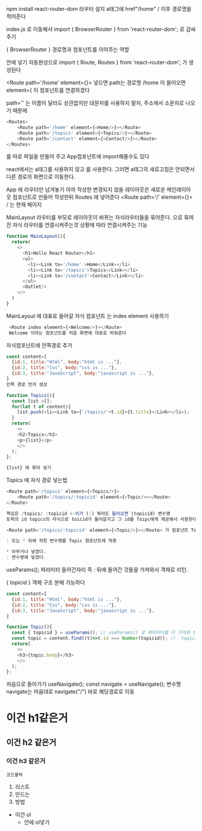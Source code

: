 npm install react-router-dom 라우터 설치
a태그에 href"/home" / 이후 경로명을 적어준다

index.js 로 이동해서
import { BrowserRouter } from 'react-router-dom';
 <BrowserRouter> 로 <App /> 감싸주기

 { BrowserRouter } 경로명과 컴포넌트를 이어주는 역할

<Routes> 안에 <Route> 넣기
자동완성으로 import { Route, Routes } from 'react-router-dom'; 가 생성된다

<Route path='/home' element={<Home/>}></Route> 넣으면
path는 경로명 /home 이 들어오면
element={<Home/> 이 컴포넌트를 연결하겠다

path='' 는 이름이 달라도 상관없지만 대문자를 사용하지 말자, 주소에서 소문자로 나오기 때문에

```js
<Routes>
    <Route path='/home' element={<Home/>}></Route>
    <Route path='/topics' element={<Topics/>}></Route>
    <Route path='/contact' element={<Contact/>}></Route>
</Routes>
```
를 따로 파일을 만들어 주고 App컴포넌트에 import해줄수도 있다

react에서는 a태그를 사용하지 않고 <Link to></Link>를 사용한다.
그러면 a태그의 새로고침은 안되면서 다른 경로의 화면으로 이동한다.

App 에 라우터만 남겨놓기
아까 작성한 변경되지 않을 레이아웃은 새로운 메인레이아웃 컴포넌트로 만들어 작성한뒤 Routes 에 넣어준다
<Route path='/' element={<MainLayout/>}></Route>
/ 는 현재 페이지

MainLayout 라우터를 부모로 레이아웃이 바뀌는 자식라우터들을 묶어준다.
<Outlet></Outlet> 으로 묶여진 자식 라우터를 연결시켜주는것
상황에 따라 연결시켜주는 기능

```js
function MainLayout(){
  return(
    <>
      <h1>Hello React Router</h1>
      <ul>
        <li><Link to='/home' >Home</Link></li>
        <li><Link to='/topics'>Topics</Link></li>
        <li><Link to='/contact'>Contact</Link></li>
      </ul>
      <Outlet/>
    </>
  )
}
```

MainLayout 에 대표로 들어갈 자식 컴포넌트 는 index element 사용하기
```js
 <Route index element={<Welcome/>}></Route>
 Welcome 이라는 컴포넌트를 처음 화면에 대표로 띄워준다
 ```

자식컴포넌트에 안쪽경로 추가

```js
const content=[
  {id:1, title:"Html", body:"html is ..."},
  {id:2, title:"Css", body:"css is ..."},
  {id:3, title:"JavaScript", body:"javascript is ..."},
]
안쪽 경로 먼저 생성

function Topics(){
  const list =[];
  for(let t of content){
    list.push(<li><Link to={'/topics/'+t.id}>{t.title}</Link></li>);
  }
  return(
    <>
    <h2>Topics</h2>
    <p>{list}</p>
    </>
  );
};

{list} 에 묶어 넣기
```


Topics 에 자식 경로 넣는법
```js
<Route path='/topics' element={<Topics/>}>
    <Route path='/topics/:topicid' element={<Topic/>></Route>
</Route>

핵심은 /topics/ :topicid <-이거 (:) 뭐라도 들어오면 (topicid) 변수명 
토픽의 id topics의 자식으로 toicid가 들어갈거고 그 id를 Toipc에게 제공해서 사용한다 

<Route path='/topics/:topicid' element={<Topic/>}></Route> 가 컴포넌트 Topics에 있는 Outlet 으로 들어간다

: 또는 * 뒤에 적힌 변수명를 Topic 컴포넌트에 적용

* 아무거나 넣겠다.
: 변수명에 넣겠다.

```

 useParams(); 파라미터 들어간자리 즉 : 뒤에 들어간 것들을 가져와서 객체로 리턴.

{ topicid } 객체 구조 분해 가능하다

```js
const content=[
  {id:1, title:"Html", body:"html is ..."},
  {id:2, title:"Css", body:"css is ..."},
  {id:3, title:"JavaScript", body:"javascript is ..."},
]

function Topic(){
  const { topicid } = useParams(); // useParams() 로 파라미터를 다 가져와 topicid에 구조분해
  const topic = content.find((t)=>t.id === Number(topicid)); //  topicid 의 넘버와 content의 id 를 find로 하나만 찾아 비교 topic에 대입
  return(
    <>
    <h3>{topic.body}</h3>
    </>
  );
};
```

처음으로 돌아가기 useNavigate();
    const navigate = useNavigate(); 변수명 navigate는 마음대로
    navigate("/") 바로 해당경로로 이동






 # 이건 h1같은거
 ## 이건 h2 같은거
 ### 이건 h3 같은거

 ```코드블럭```

 1. 리스트
 2. 만드는
 3. 방법

 - 이건 ol
    - 안에 ol넣기